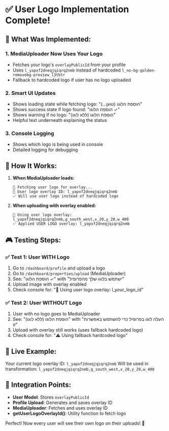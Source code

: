 # ✅ User Logo Implementation Complete!

## 🎯 What Was Implemented:

### 1. **MediaUploader Now Uses Your Logo**
- Fetches your logo's `overlayPublicId` from your profile
- Uses `l_yapxf2dneqjqiqrq2nmb` instead of hardcoded `l_no-bg-golden-removebg-preview_l3tbtr`
- Fallback to hardcoded logo if user has no logo uploaded

### 2. **Smart UI Updates**
- Shows loading state while fetching logo: "הוספת הלוגו (טוען...)"
- Shows success state if logo found: "הוספת הלוגו ✓"
- Shows warning if no logo: "הוספת הלוגו (ללא לוגו)"
- Helpful text underneath explaining the status

### 3. **Console Logging**
- Shows which logo is being used in console
- Detailed logging for debugging

## 🔧 How It Works:

1. **When MediaUploader loads:**
   ```
   🎨 Fetching user logo for overlay...
   🎨 User logo overlay ID: l_yapxf2dneqjqiqrq2nmb
   ✅ Will use user logo instead of hardcoded logo
   ```

2. **When uploading with overlay enabled:**
   ```
   🎨 Using user logo overlay: l_yapxf2dneqjqiqrq2nmb,g_south_west,x_20,y_20,w_400
   ✅ Applied USER LOGO overlay: l_yapxf2dneqjqiqrq2nmb
   ```

## 🎮 Testing Steps:

### ✅ **Test 1: User WITH Logo**
1. Go to `/dashboard/profile` and upload a logo
2. Go to `/dashboard/properties/upload` (MediaUploader)
3. See: "הוספת הלוגו ✓" with "ישתמש בלוגו שלך מהפרופיל"
4. Upload image with overlay enabled
5. Check console for: "🎨 Using user logo overlay: l_your_logo_id"

### ✅ **Test 2: User WITHOUT Logo** 
1. User with no logo goes to MediaUploader
2. See: "הוספת הלוגו (ללא לוגו)" with "העלה לוגו בפרופיל כדי להשתמש באפשרות זו"
3. Upload with overlay still works (uses fallback hardcoded logo)
4. Check console for: "⚠️ Using fallback hardcoded logo"

## 🚀 **Live Example:**
Your current logo overlay ID: `l_yapxf2dneqjqiqrq2nmb`
Will be used in transformation: `l_yapxf2dneqjqiqrq2nmb,g_south_west,x_20,y_20,w_400`

## 🔗 **Integration Points:**
- **User Model**: Stores `overlayPublicId` 
- **Profile Upload**: Generates and saves overlay ID
- **MediaUploader**: Fetches and uses overlay ID
- **getUserLogoOverlayId()**: Utility function to fetch logo

Perfect! Now every user will see their own logo on their uploads! 🎉 